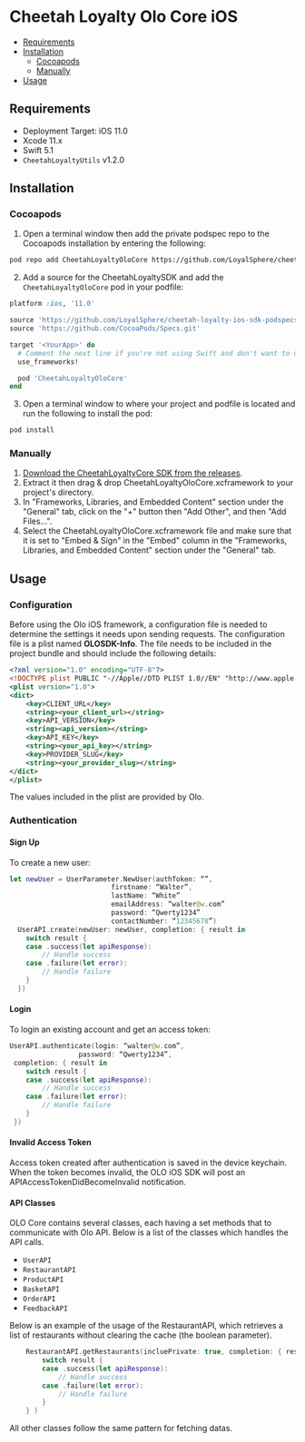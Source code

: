 # Cheetah Loyalty Olo Core iOS

- [Requirements](#requirements)
- [Installation](#installation)
	* [Cocoapods](#cocoapods)
	* [Manually](#manually)
- [Usage](#usage)

## Requirements
* Deployment Target: iOS 11.0
* Xcode 11.x
* Swift 5.1
* `CheetahLoyaltyUtils` v1.2.0

## Installation

### Cocoapods

1. Open a terminal window then add the private podspec repo to the Cocoapods installation by entering the following:

```sh
pod repo add CheetahLoyaltyOloCore https://github.com/LoyalSphere/cheetah-loyalty-ios-sdk-podspecs.git
```

2. Add a source for the CheetahLoyaltySDK and add the `CheetahLoyaltyOloCore` pod in your podfile:

```ruby
platform :ios, '11.0'

source 'https://github.com/LoyalSphere/cheetah-loyalty-ios-sdk-podspecs.git'
source 'https://github.com/CocoaPods/Specs.git'

target '<YourApp>' do
  # Comment the next line if you're not using Swift and don't want to use dynamic frameworks
  use_frameworks!

  pod 'CheetahLoyaltyOloCore'
end
```

3. Open a terminal window to where your project and podfile is located and run the following to install the pod:

```sh
pod install
```

### Manually

1. [Download the CheetahLoyaltyCore SDK from the releases](https://github.com/LoyalSphere/cheetah-loyalty-ios-sdk/releases).
2. Extract it then drag & drop CheetahLoyaltyOloCore.xcframework to your project's directory.
3. In "Frameworks, Libraries, and Embedded Content" section under the "General" tab, click on the "+" button then "Add Other", and then "Add Files...".
4. Select the CheetahLoyaltyOloCore.xcframework file and make sure that it is set to "Embed & Sign" in the "Embed" column in the "Frameworks, Libraries, and Embedded Content" section under the "General" tab.

## Usage

### Configuration
Before using the Olo iOS framework, a configuration file is needed to determine the settings it needs upon sending requests. The configuration file is a plist named **OLOSDK-Info**. The file needs to be included in the project bundle and should include the following details:

```xml
<?xml version="1.0" encoding="UTF-8"?>
<!DOCTYPE plist PUBLIC "-//Apple//DTD PLIST 1.0//EN" "http://www.apple.com/DTDs/PropertyList-1.0.dtd">
<plist version="1.0">
<dict>
	<key>CLIENT_URL</key>
	<string><your_client_url></string>
	<key>API_VERSION</key>
	<string><api_version></string>
	<key>API_KEY</key>
	<string><your_api_key></string>
	<key>PROVIDER_SLUG</key>
	<string><your_provider_slug></string>
</dict>
</plist>
```

The values included in the plist are provided by Olo.

### Authentication

#### Sign Up
To create a new user:

```swift
let newUser = UserParameter.NewUser(authToken: “”,
					     firstname: “Walter”,
					     lastName: “White”
					     emailAddress: “walter@w.com”
					     password: “Qwerty1234”
					     contactNumber: “12345678”)
  UserAPI.create(newUser: newUser, completion: { result in 
	switch result {
	case .success(let apiResponse):
		// Handle success
	case .failure(let error): 
		// Handle failure
	}
  })
```

#### Login
To login an existing account and get an access token:

```swift
UserAPI.authenticate(login: “walter@w.com”, 
				 password: “Qwerty1234”,
 completion: { result in 
	switch result {
	case .success(let apiResponse): 
		// Handle success
	case .failure(let error): 
		// Handle failure
	}
 })
```

#### Invalid Access Token
Access token created after authentication is saved in the device keychain. When the token becomes invalid, the OLO iOS SDK will post an APIAccessTokenDidBecomeInvalid notification.

#### API Classes
OLO Core contains several classes, each having a set methods that to communicate with Olo API. Below is a list of the classes which handles the API calls. 

* `UserAPI`
* `RestaurantAPI`
* `ProductAPI`
* `BasketAPI`
* `OrderAPI`
* `FeedbackAPI`

Below is an example of the usage of the RestaurantAPI, which retrieves a list of restaurants without clearing the cache (the boolean parameter).

```swift
	RestaurantAPI.getRestaurants(incluePrivate: true, completion: { result in 
		switch result {
		case .success(let apiResponse): 
			// Handle success
		case .failure(let error): 
			// Handle failure
		}
	} )
```

All other classes follow the same pattern for fetching datas.
